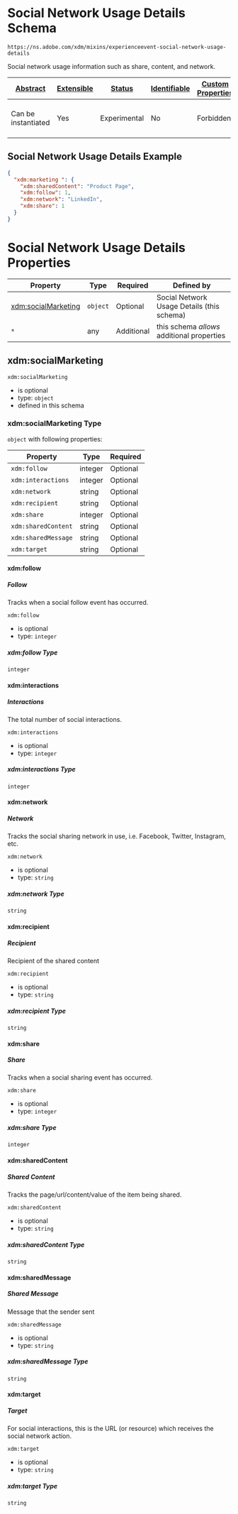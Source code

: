 
# Social Network Usage Details Schema

```
https://ns.adobe.com/xdm/mixins/experienceevent-social-network-usage-details
```

Social network usage information such as share, content, and network. 

| [Abstract](../../../abstract.md) | [Extensible](../../../extensions.md) | [Status](../../../status.md) | [Identifiable](../../../id.md) | [Custom Properties](../../../extensions.md) | [Additional Properties](../../../extensions.md) | Defined In |
|----------------------------------|--------------------------------------|------------------------------|--------------------------------|---------------------------------------------|-------------------------------------------------|------------|
| Can be instantiated | Yes | Experimental | No | Forbidden | Permitted | [mixins/experience-event/experienceevent-social-network-usage-details.schema.json](mixins/experience-event/experienceevent-social-network-usage-details.schema.json) |

## Social Network Usage Details Example
```json
{
  "xdm:marketing ": {
    "xdm:sharedContent": "Product Page",
    "xdm:follow": 1,
    "xdm:network": "LinkedIn",
    "xdm:share": 1
  }
}
```

# Social Network Usage Details Properties

| Property | Type | Required | Defined by |
|----------|------|----------|------------|
| [xdm:socialMarketing ](#xdmsocialmarketing) | `object` | Optional | Social Network Usage Details (this schema) |
| `*` | any | Additional | this schema *allows* additional properties |

## xdm:socialMarketing 


`xdm:socialMarketing `
* is optional
* type: `object`
* defined in this schema

### xdm:socialMarketing  Type


`object` with following properties:


| Property | Type | Required |
|----------|------|----------|
| `xdm:follow`| integer | Optional |
| `xdm:interactions`| integer | Optional |
| `xdm:network`| string | Optional |
| `xdm:recipient`| string | Optional |
| `xdm:share`| integer | Optional |
| `xdm:sharedContent`| string | Optional |
| `xdm:sharedMessage`| string | Optional |
| `xdm:target`| string | Optional |



#### xdm:follow
##### Follow

Tracks when a social follow event has occurred.

`xdm:follow`
* is optional
* type: `integer`

##### xdm:follow Type


`integer`








#### xdm:interactions
##### Interactions

The total number of social interactions.

`xdm:interactions`
* is optional
* type: `integer`

##### xdm:interactions Type


`integer`








#### xdm:network
##### Network

Tracks the social sharing network in use, i.e. Facebook, Twitter, Instagram, etc.

`xdm:network`
* is optional
* type: `string`

##### xdm:network Type


`string`








#### xdm:recipient
##### Recipient

Recipient of the shared content

`xdm:recipient`
* is optional
* type: `string`

##### xdm:recipient Type


`string`








#### xdm:share
##### Share

Tracks when a social sharing event has occurred.

`xdm:share`
* is optional
* type: `integer`

##### xdm:share Type


`integer`








#### xdm:sharedContent
##### Shared Content

Tracks the page/url/content/value of the item being shared.

`xdm:sharedContent`
* is optional
* type: `string`

##### xdm:sharedContent Type


`string`








#### xdm:sharedMessage
##### Shared Message

Message that the sender sent

`xdm:sharedMessage`
* is optional
* type: `string`

##### xdm:sharedMessage Type


`string`








#### xdm:target
##### Target

For social interactions, this is the URL (or resource) which receives the social network action.

`xdm:target`
* is optional
* type: `string`

##### xdm:target Type


`string`










